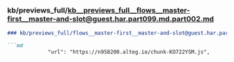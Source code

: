 ### kb/previews_full/kb__previews_full__flows__master-first__master-and-slot@guest.har.part099.md.part002.md

```md
### kb/previews_full/flows__master-first__master-and-slot@guest.har.part099.md (part 002)

```md
             "url": "https://n958200.alteg.io/chunk-KO722YSM.js",
   
```

```

```

